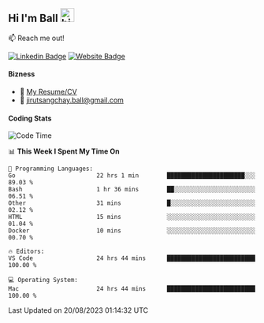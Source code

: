 ## Hi I'm Ball <img src="https://user-images.githubusercontent.com/1303154/88677602-1635ba80-d120-11ea-84d8-d263ba5fc3c0.gif" width="28px" height="28px" alt="hi">
 
:mailbox: Reach me out!

[![Linkedin Badge](https://img.shields.io/badge/-Jirut-0e76a8?style=flat&labelColor=0e76a8&logo=linkedin&logoColor=white)](https://www.linkedin.com/in/jirut-sangchay-338370251)
[![Website Badge](https://img.shields.io/badge/Website-184aa8?logo=website&logoColor=)](https://resume-jirut.web.app)

<!-- TODO: Add last video link -->
#### Bizness
- :paperclip: [My Resume/CV](https://github.com/Jirut01/Jirut01/blob/main/resume_jirut.pdf)
- :email: jirutsangchay.ball@gmail.com

#### Coding Stats


<!--START_SECTION:waka-->
![Code Time](http://img.shields.io/badge/Code%20Time-193%20hrs%2033%20mins-blue)

📊 **This Week I Spent My Time On** 

```text
💬 Programming Languages: 
Go                       22 hrs 1 min        ██████████████████████░░░   89.03 % 
Bash                     1 hr 36 mins        ██░░░░░░░░░░░░░░░░░░░░░░░   06.51 % 
Other                    31 mins             █░░░░░░░░░░░░░░░░░░░░░░░░   02.12 % 
HTML                     15 mins             ░░░░░░░░░░░░░░░░░░░░░░░░░   01.04 % 
Docker                   10 mins             ░░░░░░░░░░░░░░░░░░░░░░░░░   00.70 % 

🔥 Editors: 
VS Code                  24 hrs 44 mins      █████████████████████████   100.00 % 

💻 Operating System: 
Mac                      24 hrs 44 mins      █████████████████████████   100.00 % 
```


 Last Updated on 20/08/2023 01:14:32 UTC
<!--END_SECTION:waka-->
